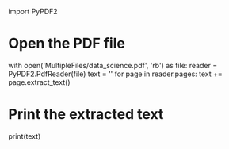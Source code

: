 import PyPDF2

# Open the PDF file
with open('MultipleFiles/data_science.pdf', 'rb') as file:
    reader = PyPDF2.PdfReader(file)
    text = ''
    for page in reader.pages:
        text += page.extract_text()

# Print the extracted text
print(text)

